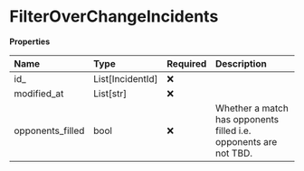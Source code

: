 # FilterOverChangeIncidents

**Properties**

| Name             | Type             | Required | Description                                                      |
| :--------------- | :--------------- | :------- | :--------------------------------------------------------------- |
| id\_             | List[IncidentId] | ❌       |                                                                  |
| modified_at      | List[str]        | ❌       |                                                                  |
| opponents_filled | bool             | ❌       | Whether a match has opponents filled i.e. opponents are not TBD. |

